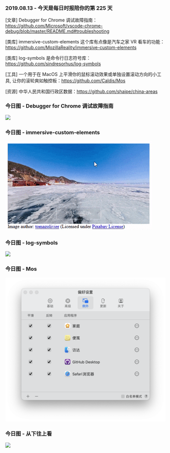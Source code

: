### 2019.08.13 - 今天是每日时报陪你的第 225 天

[文章] Debugger for Chrome 调试故障指南：<https://github.com/Microsoft/vscode-chrome-debug/blob/master/README.md#troubleshooting>

[类库] immersive-custom-elements 这个库有点像是汽车之家 VR 看车的功能：<https://github.com/MozillaReality/immersive-custom-elements>

[类库] log-symbols 是命令行日志符号库：<https://github.com/sindresorhus/log-symbols>

[工具] 一个用于在 MacOS 上平滑你的鼠标滚动效果或单独设置滚动方向的小工具, 让你的滚轮爽如触控板：<https://github.com/Caldis/Mos>

[资源] 中华人民共和国行政区数据：<https://github.com/shaipe/china-areas>

### 今日图 - Debugger for Chrome 调试故障指南
![](https://github.com/Microsoft/vscode-chrome-debug/raw/master/images/demo.gif?raw=truek)

### 今日图 - immersive-custom-elements
![](https://raw.githubusercontent.com/MozillaReality/immersive-custom-elements/master/screenshots/img-360.gif)

### 今日图 - log-symbols
![](https://raw.githubusercontent.com/sindresorhus/log-symbols/master/screenshot.png)

### 今日图 - Mos
![](https://raw.githubusercontent.com/Caldis/Mos/master/docs/resources/image/cn/PreferencesExceptionFull.png)

### 今日图 - 从下往上看
![](http://qn.40zhe.com/16c887267683c425)

